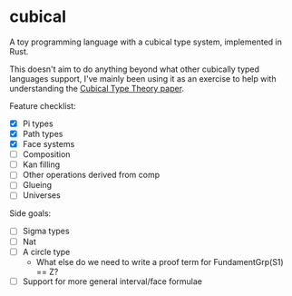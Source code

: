 # cubical
A toy programming language with a cubical type system, implemented in Rust.

This doesn't aim to do anything beyond what other cubically typed languages support,
I've mainly been using it as an exercise to help with understanding the [Cubical Type Theory paper](https://arxiv.org/abs/1611.02108).

Feature checklist:
- [x] Pi types
- [x] Path types
- [x] Face systems
- [ ] Composition
- [ ] Kan filling
- [ ] Other operations derived from comp
- [ ] Glueing
- [ ] Universes

Side goals:
- [ ] Sigma types
- [ ] Nat
- [ ] A circle type
    - What else do we need to write a proof term for FundamentGrp(S1) == Z?
- [ ] Support for more general interval/face formulae
